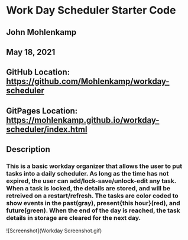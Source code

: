 # Work Day Scheduler Starter Code

## John Mohlenkamp
## May 18, 2021


## GitHub Location: https://github.com/Mohlenkamp/workday-scheduler

## GitPages Location: https://mohlenkamp.github.io/workday-scheduler/index.html


## Description
### This is a basic workday organizer that allows the user to put tasks into a daily scheduler. As long as the time has not expired, the user can add/lock-save/unlock-edit any task. When a task is locked, the details are stored, and will be retreived on a restart/refresh. The tasks are color coded to show events in the past(gray), present{this hour}(red), and future(green). When the end of the day is reached, the task details in storage are cleared for the next day.




![Screenshot](Workday Screenshot.gif)
